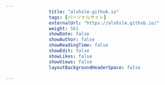 ---
                title: "alxhslm.github.io"
                tags: [パーソナルサイト]
                externalUrl: "https://alxhslm.github.io/"
                weight: 561
                showDate: false
                showAuthor: false
                showReadingTime: false
                showEdit: false
                showLikes: false
                showViews: false
                layoutBackgroundHeaderSpace: false
                ---

